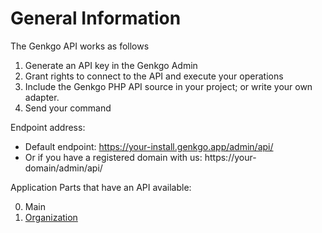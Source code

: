 General Information
==================

The Genkgo API works as follows

1. Generate an API key in the Genkgo Admin
2. Grant rights to connect to the API and execute your operations
3. Include the Genkgo PHP API source in your project; or write your own adapter.
4. Send your command

Endpoint address:
- Default endpoint: https://your-install.genkgo.app/admin/api/
- Or if you have a registered  domain with us: https://your-domain/admin/api/
	
Application Parts that have an API available:

0. Main
1. [Organization](organization.md)
